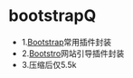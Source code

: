 bootstrapQ
==========
* 1.[Bootstrap](https://github.com/twbs/bootstrap)常用插件封装
* 2.[Bootstro](https://github.com/clu3/bootstro.js)网站引导插件封装
* 3.压缩后仅5.5k
